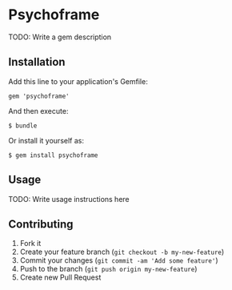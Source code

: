 # Psychoframe

TODO: Write a gem description

## Installation

Add this line to your application's Gemfile:

    gem 'psychoframe'

And then execute:

    $ bundle

Or install it yourself as:

    $ gem install psychoframe

## Usage

TODO: Write usage instructions here

## Contributing

1. Fork it
2. Create your feature branch (`git checkout -b my-new-feature`)
3. Commit your changes (`git commit -am 'Add some feature'`)
4. Push to the branch (`git push origin my-new-feature`)
5. Create new Pull Request
